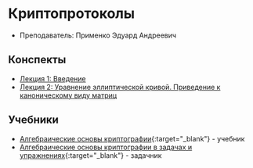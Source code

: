 # Криптопротоколы

* Преподаватель: Применко Эдуард Андреевич

## Конспекты

* [Лекция 1: Введение](lect/1-intro.md)
* [Лекция 2: Уравнение эллиптической кривой. Приведение к каноническому виду матриц](lect/2-elliptic.md)

## Учебники

* [Алгебраические основы криптографии](E_a_Primenko_-_Algebraicheskie_Osnovy_Kriptografii.pdf){:target="_blank"} - учебник
* [Алгебраические основы криптографии в задачах и упражнениях](Zadachnik_Primenko.pdf){:target="_blank"} - задачник